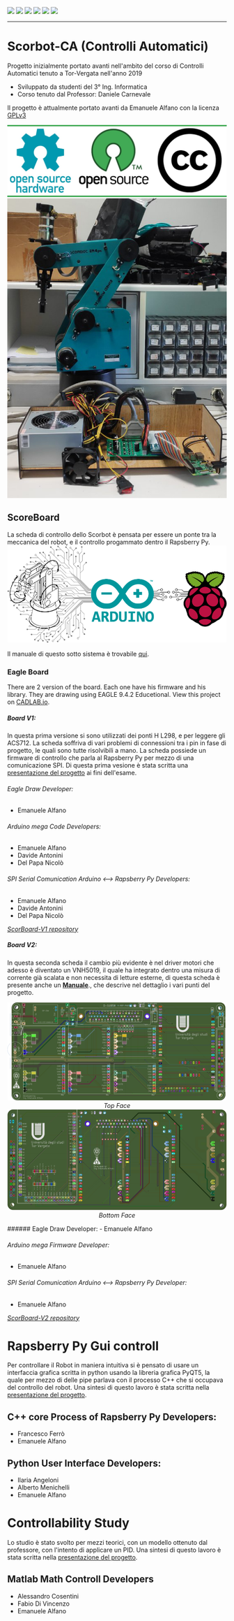 ![](https://img.shields.io/github/stars/Alfystar/Scorbot-CA) ![](https://img.shields.io/github/forks/Alfystar/Scorbot-CA) ![](https://img.shields.io/github/tag/Alfystar/Scorbot-CA) ![](https://img.shields.io/github/release/Alfystar/Scorbot-CA) ![](https://img.shields.io/github/issues/Alfystar/Scorbot-CA) ![](https://img.shields.io/bower/v/editor.md.svg)

------------

# Scorbot-CA (Controlli Automatici)
Progetto inizialmente portato avanti nell'ambito del corso di Controlli Automatici tenuto a Tor-Vergata nell'anno 2019
- Sviluppato da studenti del 3° Ing. Informatica
- Corso tenuto dal Professor: Daniele Carnevale

Il progetto è attualmente portato avanti da Emanuele Alfano con la licenza [GPLv3](https://github.com/Alfystar/Scorbot-CA/blob/master/LICENSE "GPLv3")
<p align="center">
  <img src="https://github.com/Alfystar/Scorbot-CA/blob/master/license.png?raw=true">
  <br>  
  <img src="https://github.com/Alfystar/Scorbot-CA/blob/master/1_Doc/Slide%20show%20develop/Presentazione%20Scorbot%20low%20level/Hardware/Frontale%20sistema.png?raw=true">
</p>

## ScoreBoard
La scheda di controllo dello Scorbot è pensata per essere un ponte tra la meccanica del robot, e il controllo progammato dentro il Rapsberry Py.
[![SubSystem-structure](https://github.com/Alfystar/Scorbot-CA/blob/master/1_Doc/Media/ScorBoard-idea.png?raw=true "SubSystem-structure")](https://github.com/Alfystar/Scorbot-CA/blob/master/1_Doc/ScorBoard_v2-MANUAL.pdf "SubSystem-structure")

Il manuale di questo sotto sistema è trovabile [qui](https://github.com/Alfystar/Scorbot-CA/blob/master/1_Doc/ScorBoard_v2-MANUAL.pdf "qui").

### Eagle Board
There are 2 version of the board.
Each one have his firmware and his library.
They are drawing using EAGLE 9.4.2 Educetional.
View this project on [CADLAB.io](https://cadlab.io/project/1649). 
#####  Board V1:
In questa prima versione si sono utilizzati dei ponti H L298, e per leggere gli ACS712.
La scheda soffriva di vari problemi di connessioni tra i pin in fase di progetto, le quali sono tutte risolvibili a mano.
La scheda possiede un firmware di controllo che parla al Rapsberry Py per mezzo di una comunicazione SPI. Di questa prima vesione è stata scritta una [presentazione del progetto](https://github.com/Alfystar/Scorbot-CA/blob/master/1_Doc/ProjectPresentation-V1.pdf) ai fini dell'esame.
######  Eagle Draw Developer:
 - Emanuele Alfano

###### Arduino mega Code Developers:
- Emanuele Alfano
- Davide Antonini
- Del Papa Nicolò

###### SPI Serial Comunication Arduino <--> Rapsberry Py Developers:
- Emanuele Alfano
- Davide Antonini
- Del Papa Nicolò

[*ScorBoard-V1 repository*](https://github.com/Alfystar/Scorbot-CA/tree/master/2_boardSystem/V1 "ScorBoard-V1 repository")



#####  Board V2:
In questa seconda scheda il cambio più evidente è nel driver motori che adesso è diventato un VNH5019, il quale ha integrato dentro una misura di corrente già scalata e non necessita di letture esterne, di questa scheda è presente anche un [**Manuale**](https://github.com/Alfystar/Scorbot-CA/blob/master/1_Doc/ScorBoard_v2-MANUAL.pdf "qui")., che descrive nel dettaglio i vari punti del progetto.
<p align="center">
  <img src="https://github.com/Alfystar/Scorbot-CA/blob/master/2_boardSystem/V2/HW/ScoreBoard-V2/GerberFile/ScoreBoard-V2_top.png?raw=true"> <i>Top Face</i>
  <br>  
  <img src="https://github.com/Alfystar/Scorbot-CA/blob/master/2_boardSystem/V2/HW/ScoreBoard-V2/GerberFile/ScoreBoard-V2_bot.png?raw=true"> <i>Bottom Face</i>
</p>
######  Eagle Draw Developer:
 - Emanuele Alfano

###### Arduino mega Firmware Developer:
- Emanuele Alfano

###### SPI Serial Comunication Arduino <--> Rapsberry Py Developer:
- Emanuele Alfano

[*ScorBoard-V2 repository*](https://github.com/Alfystar/Scorbot-CA/tree/master/2_boardSystem/V2 "ScorBoard-V2 repository")


# Rapsberry Py Gui controll
Per controllare il Robot in maniera intuitiva si è pensato di usare un interfaccia grafica scritta in python usando la libreria grafica PyQT5, la quale per mezzo di delle pipe parlava con il processo C++ che si occupava del controllo del robot.
Una sintesi di questo lavoro è stata scritta nella [presentazione del progetto](https://github.com/Alfystar/Scorbot-CA/blob/master/1_Doc/ProjectPresentation-V1.pdf).
## C++ core Process of Rapsberry Py Developers:
- Francesco Ferrò
- Emanuele Alfano

## Python User Interface Developers:
- Ilaria Angeloni
- Alberto Menichelli
- Emanuele Alfano

# Controllability Study
Lo studio è stato svolto per mezzi teorici, con un modello ottenuto dal professore, con l'intento di applicare un PID.
Una sintesi di questo lavoro è stata scritta nella [presentazione del progetto](https://github.com/Alfystar/Scorbot-CA/blob/master/1_Doc/ProjectPresentation-V1.pdf).
## Matlab Math Controll Developers
- Alessandro Cosentini
- Fabio Di Vincenzo
- Emanuele Alfano
